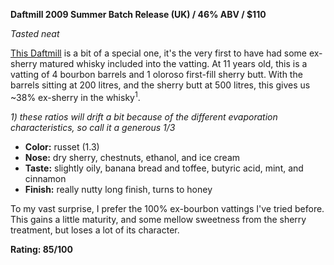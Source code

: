 **Daftmill 2009 Summer Batch Release (UK) / 46% ABV / $110**

*Tasted neat*

[This Daftmill](https://www.whiskybase.com/whiskies/whisky/175387/daftmill-2009) is a bit of a special one, it's the very first to have had some ex-sherry matured whisky included into the vatting.  At 11 years old, this is a vatting of 4 bourbon barrels and 1 oloroso first-fill sherry butt.  With the barrels sitting at 200 litres, and the sherry butt at 500 litres, this gives us ~38% ex-sherry in the whisky<sup>1</sup>.

*1) these ratios will drift a bit because of the different evaporation characteristics, so call it a generous 1/3*

* **Color:** russet (1.3) 
* **Nose:** dry sherry, chestnuts, ethanol, and ice cream
* **Taste:** slightly oily, banana bread and toffee, butyric acid, mint, and cinnamon
* **Finish:** really nutty long finish, turns to honey

To my vast surprise, I prefer the 100% ex-bourbon vattings I've tried before.  This gains a little maturity, and some mellow sweetness from the sherry treatment, but loses a lot of its character.

**Rating: 85/100**